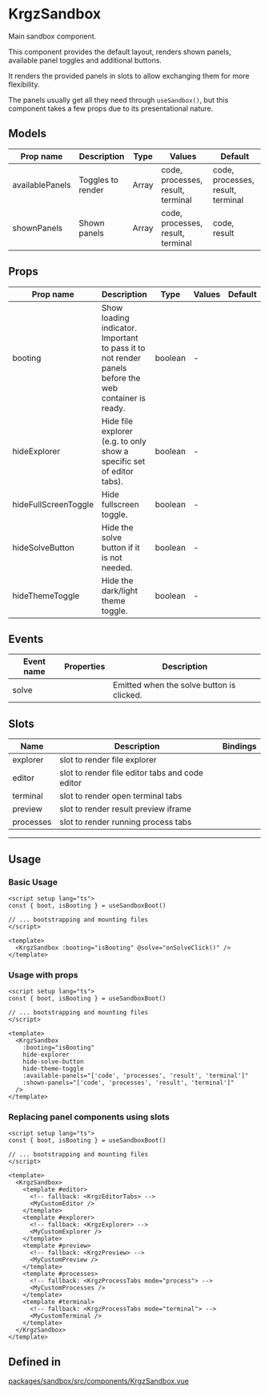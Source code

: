 # KrgzSandbox

Main sandbox component.

This component provides the default layout, renders shown panels, available panel toggles and additional buttons.

It renders the provided panels in slots to allow exchanging them for more flexibility.

The panels usually get all they need through `useSandbox()`, but this component takes a few props due to its
presentational nature.

## Models

| Prop name       | Description       | Type  | Values                            | Default                           |
| --------------- | ----------------- | ----- | --------------------------------- | --------------------------------- |
| availablePanels | Toggles to render | Array | code, processes, result, terminal | code, processes, result, terminal |
| shownPanels     | Shown panels      | Array | code, processes, result, terminal | code, result                      |

## Props

| Prop name            | Description                                                                                          | Type    | Values | Default |
| -------------------- | ---------------------------------------------------------------------------------------------------- | ------- | ------ | ------- |
| booting              | Show loading indicator. Important to pass it to not render panels before the web container is ready. | boolean | -      |         |
| hideExplorer         | Hide file explorer (e.g. to only show a specific set of editor tabs).                                | boolean | -      |         |
| hideFullScreenToggle | Hide fullscreen toggle.                                                                              | boolean | -      |         |
| hideSolveButton      | Hide the solve button if it is not needed.                                                           | boolean | -      |         |
| hideThemeToggle      | Hide the dark/light theme toggle.                                                                    | boolean | -      |         |

## Events

| Event name | Properties | Description                               |
| ---------- | ---------- | ----------------------------------------- |
| solve      |            | Emitted when the solve button is clicked. |

## Slots

| Name      | Description                                     | Bindings |
| --------- | ----------------------------------------------- | -------- |
| explorer  | slot to render file explorer                    |          |
| editor    | slot to render file editor tabs and code editor |          |
| terminal  | slot to render open terminal tabs               |          |
| preview   | slot to render result preview iframe            |          |
| processes | slot to render running process tabs             |          |

---

## Usage

### Basic Usage

```vue
<script setup lang="ts">
const { boot, isBooting } = useSandboxBoot()

// ... bootstrapping and mounting files
</script>

<template>
  <KrgzSandbox :booting="isBooting" @solve="onSolveClick()" />
</template>
```

### Usage with props

```vue
<script setup lang="ts">
const { boot, isBooting } = useSandboxBoot()

// ... bootstrapping and mounting files
</script>

<template>
  <KrgzSandbox
    :booting="isBooting"
    hide-explorer
    hide-solve-button
    hide-theme-toggle
    :available-panels="['code', 'processes', 'result', 'terminal']"
    :shown-panels="['code', 'processes', 'result', 'terminal']"
  />
</template>
```

### Replacing panel components using slots

```vue
<script setup lang="ts">
const { boot, isBooting } = useSandboxBoot()

// ... bootstrapping and mounting files
</script>

<template>
  <KrgzSandbox>
    <template #editor>
      <!-- fallback: <KrgzEditorTabs> -->
      <MyCustomEditor />
    </template>
    <template #explorer>
      <!-- fallback: <KrgzExplorer> -->
      <MyCustomExplorer />
    </template>
    <template #preview>
      <!-- fallback: <KrgzPreview> -->
      <MyCustomPreview />
    </template>
    <template #processes>
      <!-- fallback: <KrgzProcessTabs mode="process"> -->
      <MyCustomProcesses />
    </template>
    <template #terminal>
      <!-- fallback: <KrgzProcessTabs mode="terminal"> -->
      <MyCustomTerminal />
    </template>
  </KrgzSandbox>
</template>
```

## Defined in

[packages/sandbox/src/components/KrgzSandbox.vue](https://github.com/frontendat/karagoz/blob/main/packages/sandbox/src/components/KrgzSandbox.vue)
